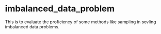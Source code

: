 # imbalanced_data_problem
This is to evaluate the proficiency of some methods like sampling in sovling imbalanced data problems.
